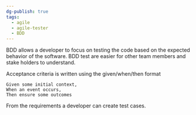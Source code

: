 ```yaml
---
dg-publish: true
tags:
  - agile
  - agile-tester
  - BDD
---
```

BDD allows a developer to focus on testing the code based on the expected behavior of the software. 
BDD test are easier for other team members and stake holders to understand.

Acceptance criteria is written using the given/when/then format
```gherkin
Given some initial context,
When an event occurs,
Then ensure some outcomes
```
From the requirements a developer can create test cases.



